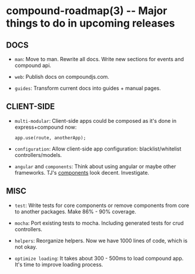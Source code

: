 compound-roadmap(3) -- Major things to do in upcoming releases
==============================================================

## DOCS

* `man`:
  Move to man. Rewrite all docs. Write new sections for events and compound api.

* `web`:
  Publish docs on compoundjs.com.

* `guides`:
  Transform current docs into guides + manual pages.

## CLIENT-SIDE

* `multi-modular`:
  Client-side apps could be composed as it's done in express+compound now:

      app.use(route, anotherApp);

* `configuration`:
  Allow client-side app configuration: blacklist/whitelist controllers/models.

* `angular` and `components`:
  Think about using angular or maybe other frameworks. TJ's
  [components](http://tjholowaychuk.com/post/27984551477/components) look
  decent. Investigate.



## MISC

* `test`:
  Write tests for core components or remove components from core to
  another packages. Make 86% - 90% coverage.

* `mocha`:
  Port existing tests to mocha. Including generated tests for crud controllers.

* `helpers`:
  Reorganize helpers. Now we have 1000 lines of code, which is not okay.

* `optimize loading`:
  It takes about 300 - 500ms to load compound app. It's time to improve loading
  process.
